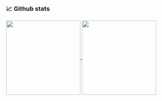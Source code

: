 <h3>📈 Github stats</h3>
<a href="https://github.com/Mo0nSw0rth">
  <img height=200 align="center" src="https://github-readme-stats.vercel.app/api?username=Mo0nSw0rth&theme=tokyonight" />
</a>
<a href="https://github.com/Mo0nSw0rth">
  <img height=200 align="center" src="https://github-readme-stats.vercel.app/api/top-langs?username=Mo0nSw0rth&layout=compact&langs_count=8&card_width=320&theme=tokyonight" />
</a>
